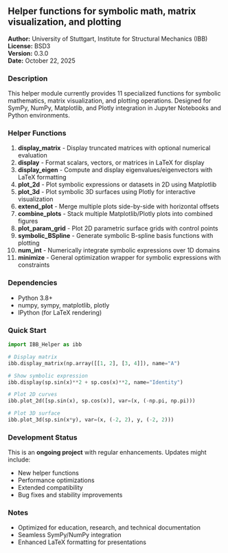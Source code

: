 ## Helper functions for symbolic math, matrix visualization, and plotting

**Author:** University of Stuttgart, Institute for Structural Mechanics (IBB)    
**License:** BSD3  
**Version:** 0.3.0  
**Date:** October 22, 2025  

### Description

This helper module currently provides 11 specialized functions for symbolic mathematics, matrix visualization, and plotting operations. Designed for SymPy, NumPy, Matplotlib, and Plotly integration in Jupyter Notebooks and Python environments.

### Helper Functions

1. **display_matrix** - Display truncated matrices with optional numerical evaluation
2. **display** - Format scalars, vectors, or matrices in LaTeX for display
3. **display_eigen** - Compute and display eigenvalues/eigenvectors with LaTeX formatting
4. **plot_2d** - Plot symbolic expressions or datasets in 2D using Matplotlib
5. **plot_3d** - Plot symbolic 3D surfaces using Plotly for interactive visualization
6. **extend_plot** - Merge multiple plots side-by-side with horizontal offsets
7. **combine_plots** - Stack multiple Matplotlib/Plotly plots into combined figures
8. **plot_param_grid** - Plot 2D parametric surface grids with control points
9. **symbolic_BSpline** - Generate symbolic B-spline basis functions with plotting
10. **num_int** - Numerically integrate symbolic expressions over 1D domains
11. **minimize** - General optimization wrapper for symbolic expressions with constraints

### Dependencies

- Python 3.8+
- numpy, sympy, matplotlib, plotly
- IPython (for LaTeX rendering)


### Quick Start

```python
import IBB_Helper as ibb

# Display matrix
ibb.display_matrix(np.array([[1, 2], [3, 4]]), name="A")

# Show symbolic expression  
ibb.display(sp.sin(x)**2 + sp.cos(x)**2, name="Identity")

# Plot 2D curves
ibb.plot_2d([sp.sin(x), sp.cos(x)], var=(x, (-np.pi, np.pi)))

# Plot 3D surface
ibb.plot_3d(sp.sin(x*y), var=(x, (-2, 2), y, (-2, 2)))
```


### Development Status

This is an **ongoing project** with regular enhancements. Updates might include:

- New helper functions
- Performance optimizations
- Extended compatibility
- Bug fixes and stability improvements


### Notes

- Optimized for education, research, and technical documentation
- Seamless SymPy/NumPy integration
- Enhanced LaTeX formatting for presentations
